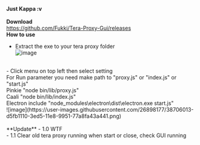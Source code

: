 **Just Kappa :v**<br/>
<br/>
**Download**<br/>
https://github.com/Fukki/Tera-Proxy-Gui/releases
<br/>
**How to use**<br/>
- Extract the exe to your tera proxy folder<br/>
![image](https://user-images.githubusercontent.com/26898177/38705909-754d8e74-3ed5-11e8-9f2d-0412c98be921.png)<br/>
<br/>
- Click menu on top left then select setting<br/>
For Run parameter you need make path to "proxy.js" or "index.js" or "start.js"<br/>
Pinkie "node bin/lib/proxy.js"<br/>
Caali "node bin/lib/index.js"<br/>
Electron include "node_modules\electron\dist\electron.exe start.js"<br/>
![image](https://user-images.githubusercontent.com/26898177/38706013-d5fb1110-3ed5-11e8-9951-77a8fa43a441.png)<br/>
<br/>
**Update**
- 1.0 WTF<br/>
- 1.1 Clear old tera proxy running when start or close, check GUI running<br/>
